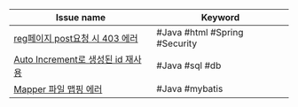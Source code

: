 
| Issue name                                                                           | Keyword                       |
| ------------------------------------------------------------------------------------ | ----------------------------- |
| [reg페이지 post요청 시 403 에러](<reg페이지 post요청 시 403 에러.md>)         | #Java #html #Spring #Security |
| [Auto Increment로 생성된 id 재사용](<Auto Increment로 생성된 id 재사용.md>) | #Java #sql #db                |
| [Mapper 파일 맵핑 에러](<Mapper 파일 맵핑 에러.md>)                       | #Java #mybatis                |
